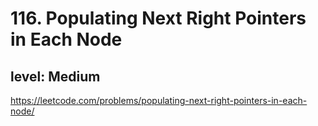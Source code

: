 # 116. Populating Next Right Pointers in Each Node
## level: Medium

https://leetcode.com/problems/populating-next-right-pointers-in-each-node/
